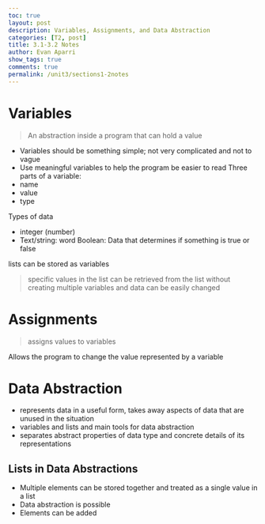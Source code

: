 ```yaml
---
toc: true
layout: post
description: Variables, Assignments, and Data Abstraction
categories: [T2, post]
title: 3.1-3.2 Notes
author: Evan Aparri
show_tags: true
comments: true
permalink: /unit3/sections1-2notes
---
```


# Variables
> An abstraction inside a program that can hold a value


- Variables should be something simple; not very complicated and not to vague
- Use meaningful variables to help the program be easier to read
Three parts of a variable:
- name
- value
- type

Types of data
- integer (number)
- Text/string: word
Boolean: Data that determines if something is true or false

lists can be stored as variables
> specific values in the list can be retrieved from the list without creating multiple variables and data can be easily changed

# Assignments
> assigns values to variables

Allows the program to change the value represented by a variable


# Data Abstraction
- represents data in a useful form, takes away aspects of data that are unused in the situation
- variables and lists and main tools for data abstraction
- separates abstract properties of data type and concrete details of its representations

## Lists in Data Abstractions

- Multiple elements can be stored together and treated as a single value in a list
- Data abstraction is possible
- Elements can be added